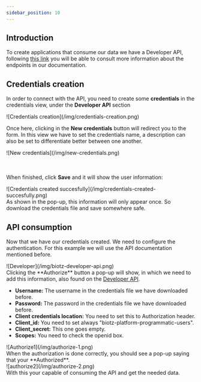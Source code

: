 ```yaml
---
sidebar_position: 10
---
```

## Introduction

To create applications that consume our data we have a Developer API, following <a href="/academy/docs/Tutorials/Step 2 - Creating a Message Type" target="_self">this link</a> you will be able to consult more information about the endpoints in our documentation.

## Credentials creation

In order to connect with the API, you need to create some **credentials** in the credentials view, under the **Developer API** section

<div class="tutorial-image-container">
![Credentials creation](/img/credentials-creation.png)
</div>


Once here, clicking in the **New credentials** button will redirect you to the form. In this view we have to set the credentials name, a description can also be set to differentiate better between one another.
<div class="tutorial-image-container">
![New credentials](/img/new-credentials.png)
</div>
<br></br>

When finished, click **Save** and it will show the user information:
<div class="tutorial-image-container">
![Credentials created succesfully](/img/credentials-created-succesfully.png)
</div>
As shown in the pop-up, this information will only appear once. So download the credentials file and save somewhere safe.

## API consumption

Now that we have our credentials created. We need to configure the authentication. For this example we will use the API documentation mentioned before.
<div class="tutorial-image-container">
![Developer](/img/biotz-developer-api.png)
</div>
Clicking the **Authorize** button a pop-up will show, in which we need to add this information, also found on the
<a href="./" target="_self">Developer API</a>.

- **Username:** The username in the credentials file we have downloaded before.
- **Password:** The password in the credentials file we have downloaded before.
- **Client credentials location:** You need to set this to Authorization header.
- **Client_id:** You need to set always "biotz-platform-programmatic-users".
- **Client_secret:** This one goes empty.
- **Scopes:** You need to check the openid box.

<div class="tutorial-image-container">
![Authorize1](/img/authorize-1.png)
</div>
When the authorization is done correctly, you should see a pop-up saying that your **Authorized**.

<div class="tutorial-image-container">
![authorize2](/img/authorize-2.png)
</div>
With this your capable of consuming the API and get the needed data.







